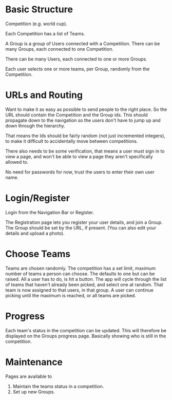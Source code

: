 # Basic Structure

Competition (e.g. world cup).

Each Competition has a list of Teams.

A Group is a group of Users connected with a Competition. There can be many Groups, each connected to one Competition.

There can be many Users, each connected to one or more Groups.

Each user selects one or more teams, per Group, randomly from the Competition.

# URLs and Routing

Want to make it as easy as possible to send people to the right place. So the URL should contain the Competition and the Group ids. This should propagate down to the navigation so the users don't have to jump up and down through the hierarchy.

That means the Ids should be fairly random (not just incremented integers), to make it difficult to accidentally move between competitions.

There also needs to be some verification, that means a user must sign in to view a page, and won't be able to view a page they aren't specifically allowed to.

No need for passwords for now, trust the users to enter their own user name.

# Login/Register

Login from the Navigation Bar or Register.

The Registration page lets you register your user details, and join a Group. The Group should be set by the URL, if present.
(You can also edit your details and upload a photo).
# Choose Teams

Teams are chosen randomly. The competition has a set limit, maximum number of teams a person can choose. The defaults to one but can be raised.
All a user has to do, is hit a button. The app will cycle through the list of teams that haven't already been picked, and select one at random. That team is now assigned to that users, in that group. A user can continue picking until the maximum is reached, or all teams are picked.
# Progress

Each team's status in the competition can be updated. This will therefore be displayed on the Groups progress page. Basically showing who is still in the competition.

# Maintenance

Pages are available to

1. Maintain the teams status in a competition.
2. Set up new Groups.
